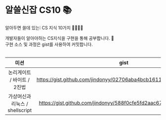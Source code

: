 # 알쓸신잡 CS10 📚
알아두면 쓸데 있는❕ CS 지식 10가지 ✋🏼🤚🏼  
  
개발자들이 알아야하는 CS지식을 구현을 통해 공부합니다. 🙂  
구현 소스 및 과정은 gist를 사용하여 커밋합니다.  
<br>

|미션|gist|
|:-:|:-:|
|논리게이트 / 바이트 / 2진법|https://gist.github.com/jindonyy/02706aba4bcb1611f79414644b190c26|
|가상머신과 리눅스 / shellscript|https://gist.github.com/jindonyy/588f0cfe5fd2aac67c186a598e8ab513|